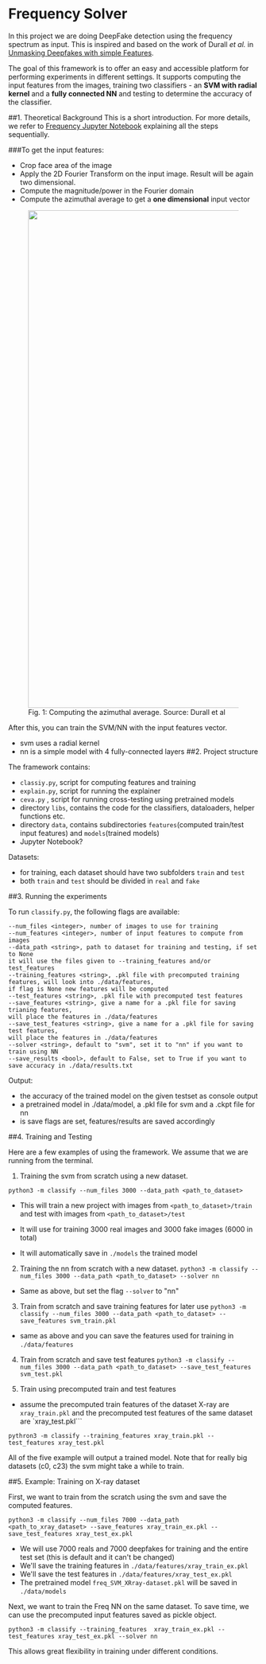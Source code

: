 # Frequency Solver
In this project we are doing DeepFake detection using the frequency spectrum as input. 
This is inspired and based on the work of Durall *et al.*  in [Unmasking Deepfakes with simple Features](https://github.com/cc-hpc-itwm/DeepFakeDetection). 

The goal of this framework is to offer an easy and accessible platform for performing experiments in different settings.
It supports computing the input features from the images, training two classifiers - an **SVM with radial kernel** and a **fully connected NN** and testing to determine the accuracy of the classifier. 

##1. Theoretical Background
This is a short introduction. For more details, we refer to [Frequency Jupyter Notebook]() explaining all the steps sequentially. 

###To get the input features:
- Crop face area of the image
- Apply the 2D Fourier Transform on the input image. Result will be again two dimensional.
- Compute the magnitude/power in the Fourier domain
- Compute the azimuthal average to get a **one dimensional** input vector 

<figure>
<img align="center" src="img/azm_avg.png" width="1000"/>
<figcaption>Fig. 1: Computing the azimuthal average. Source: Durall et al</figcaption>
</figure>

After this, you can train the SVM/NN with the input features vector. 
- svm uses a radial kernel
- nn is a simple model with 4 fully-connected layers
##2. Project structure

The framework contains:
- `classiy.py`, script for computing features and training
- `explain.py`, script for running the explainer
-  `ceva.py`        , script for running cross-testing using pretrained models 
- directory `libs`, contains the code for the classifiers, dataloaders, helper functions etc.
- directory `data`, contains subdirectories `features`(computed train/test input features) and `models`(trained models)
- Jupyter Notebook?

Datasets:
- for training, each dataset should have two subfolders `train` and `test`
- both `train` and `test` should be divided in `real` and `fake` 

##3. Running the experiments 

To run `classify.py`, the following flags are available:
```shell
--num_files <integer>, number of images to use for training 
--num_features <integer>, number of input features to compute from images
--data_path <string>, path to dataset for training and testing, if set to None 
it will use the files given to --training_features and/or test_features
--training_features <string>, .pkl file with precomputed training features, will look into ./data/features, 
if flag is None new features will be computed 
--test_features <string>, .pkl file with precomputed test features
--save_features <string>, give a name for a .pkl file for saving trianing features,
will place the features in ./data/features
--save_test_features <string>, give a name for a .pkl file for saving test features,
will place the features in ./data/features
--solver <string>, default to "svm", set it to "nn" if you want to train using NN
--save_results <bool>, default to False, set to True if you want to save accuracy in ./data/results.txt
```

Output:
- the accuracy of the trained model on the given testset as console output
- a pretrained model in ./data/model, a .pkl file for svm and a .ckpt file for nn
- is save flags are set, features/results are saved accordingly 

##4. Training and Testing

Here are a few examples of using the framework. We assume that we are running from the terminal. 

1. Training the svm from scratch using a new dataset. 

`python3 -m classify --num_files 3000 --data_path <path_to_dataset>`
   - This will train a new project with images from `<path_to_dataset>/train` and test with images 
from `<path_to_dataset>/test` 
     
- It will use for training 3000 real images and 3000 fake images (6000 in total)
- It will automatically save in `./models` the trained model 

2. Training the nn from scratch with a new dataset. 
`python3 -m classify --num_files 3000 --data_path <path_to_dataset> --solver nn`
   
- Same as above, but set the flag `--solver` to "nn"

3. Train from scratch and save training features for later use 
`python3 -m classify --num_files 3000 --data_path <path_to_dataset> --save_features svm_train.pkl`
   
- same as above and you can save the features used for training in `./data/features`

4. Train from scratch and save test features
`python3 -m classify --num_files 3000 --data_path <path_to_dataset> --save_test_features svm_test.pkl`

5. Train using precomputed train and test features 
- assume the precomputed train features of the dataset X-ray are `xray_train.pkl` and the 
precomputed test features of the same dataset are `xray_test.pkl```

`pythron3 -m classify --training_features xray_train.pkl --test_features xray_test.pkl`


All of the five example will output a trained model. Note that for really big datasets (c0, c23) the svm might take a while to train. 


##5. Example: Training on X-ray dataset 

First, we want to train from the scratch using the svm and save the computed features. 

`python3 -m classify --num_files 7000 --data_path <path_to_xray_dataset> --save_features xray_train_ex.pkl --save_test_features xray_test_ex.pkl`

- We will use 7000 reals and 7000 deepfakes for training and the entire test set (this is default and it can't be changed)
- We'll save the training features in `./data/features/xray_train_ex.pkl`
- We'll save the test features in `./data/features/xray_test_ex.pkl`
- The pretrained model `freq_SVM_XRray-dataset.pkl` will be saved in `./data/models`

Next, we want to train the Freq NN on the same dataset. To save time, we can use the precomputed input features saved as pickle object.

`python3 -m classify --training_features  xray_train_ex.pkl --test_features xray_test_ex.pkl --solver nn`

This allows great flexibility in training under different conditions. 






